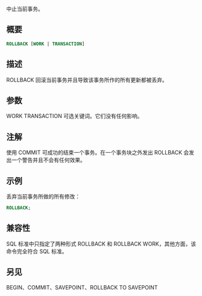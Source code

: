 中止当前事务。

## 概要
```sql
ROLLBACK [WORK | TRANSACTION]
```

## 描述
ROLLBACK 回滚当前事务并且导致该事务所作的所有更新都被丢弃。

## 参数
WORK
TRANSACTION
可选关键词。它们没有任何影响。

## 注解
使用 COMMIT 可成功的结束一个事务。在一个事务块之外发出 ROLLBACK 会发出一个警告并且不会有任何效果。

## 示例
丢弃当前事务所做的所有修改：
```sql
ROLLBACK;
```

## 兼容性
SQL 标准中只指定了两种形式 ROLLBACK 和 ROLLBACK WORK，其他方面，该命令完全符合 SQL 标准。

## 另见
BEGIN、COMMIT、SAVEPOINT、ROLLBACK TO SAVEPOINT
